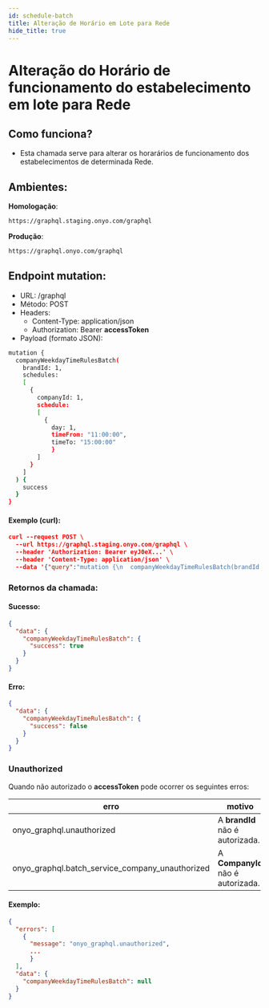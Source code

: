 ```yaml
---
id: schedule-batch
title: Alteração de Horário em Lote para Rede
hide_title: true
---
```


# Alteração do Horário de funcionamento do estabelecimento em lote para Rede

## Como funciona?

- Esta chamada serve para alterar os horarários de funcionamento dos estabelecimentos de determinada Rede.

## Ambientes:

**Homologação**:
```bash
https://graphql.staging.onyo.com/graphql
```

**Produção**:
```bash
https://graphql.onyo.com/graphql
```


## Endpoint mutation:

- URL: /graphql
- Método: POST
- Headers:
  - Content-Type: application/json
  - Authorization: Bearer **accessToken**
- Payload (formato JSON):
```bash
mutation {
  companyWeekdayTimeRulesBatch(
    brandId: 1, 
    schedules: 
    [
      {
        companyId: 1, 
        schedule: 
        [
          {
            day: 1, 
            timeFrom: "11:00:00", 
            timeTo: "15:00:00"
            }
        ]
      }
    ]
  ) {
    success
  }
}
```                 

#### Exemplo (curl):

```json
curl --request POST \
  --url https://graphql.staging.onyo.com/graphql \
  --header 'Authorization: Bearer eyJ0eX...' \
  --header 'Content-Type: application/json' \
  --data '{"query":"mutation {\n  companyWeekdayTimeRulesBatch(brandId: 123, schedules: [\n    {companyId: 1, schedule: [{day: 1, timeFrom: \"11:00:00\", timeTo: \"15:00:00\"}]},\n  ]) {\n    success\n  }\n}\n\n\n\n"}'
```

### Retornos da chamada:

#### Sucesso:

```json
{
  "data": {
    "companyWeekdayTimeRulesBatch": {
      "success": true
    }
  }
}
```

#### Erro:
```json
{
  "data": {
    "companyWeekdayTimeRulesBatch": {
      "success": false
    }
  }
}
```

### Unauthorized

Quando não autorizado o **accessToken** pode ocorrer os seguintes erros:


| **erro** |  **motivo** 
| --------- |  ------------------ |
| onyo_graphql.unauthorized     | A **brandId** não é autorizada. 
| onyo_graphql.batch_service_company_unauthorized     | A **CompanyId** não é autorizada. 


#### Exemplo:
```json
{
  "errors": [
    {
      "message": "onyo_graphql.unauthorized",
      ...
      }
  ],
  "data": {
    "companyWeekdayTimeRulesBatch": null
  }
}
```


